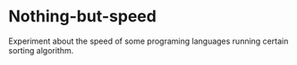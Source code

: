# Nothing-but-speed
Experiment about the speed of some programing languages running certain sorting algorithm.
